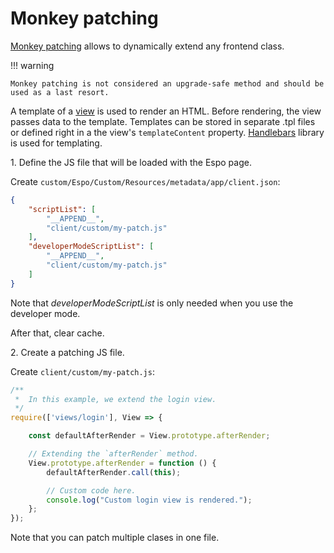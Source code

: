 # Monkey patching

[Monkey patching](https://en.wikipedia.org/wiki/Monkey_patch) allows to dynamically extend any frontend class.


!!! warning

    Monkey patching is not considered an upgrade-safe method and should be used as a last resort.

A template of a [view](../view.md) is used to render an HTML. Before rendering, the view passes data to the template. Templates can be stored in separate .tpl files or defined right in a the view's `templateContent` property. [Handlebars](https://handlebarsjs.com) library is used for templating.

1\. Define the JS file that will be loaded with the Espo page.

Create `custom/Espo/Custom/Resources/metadata/app/client.json`:

```json
{
    "scriptList": [
        "__APPEND__",
        "client/custom/my-patch.js"
    ],
    "developerModeScriptList": [
        "__APPEND__",
        "client/custom/my-patch.js"
    ]
}
```

Note that *developerModeScriptList* is only needed when you use the developer mode.

After that, clear cache.

2\. Create a patching JS file.

Create `client/custom/my-patch.js`:

```js
/**
 *  In this example, we extend the login view.
 */
require(['views/login'], View => {

    const defaultAfterRender = View.prototype.afterRender;

    // Extending the `afterRender` method.
    View.prototype.afterRender = function () {
        defaultAfterRender.call(this);

        // Custom code here.
        console.log("Custom login view is rendered.");
    };
});
```

Note that you can patch multiple clases in one file.
